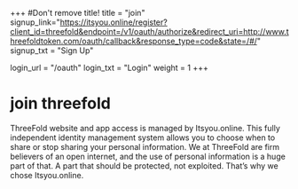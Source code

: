 +++
#Don't remove title!
title = "join"
signup_link="https://itsyou.online/register?client_id=threefold&endpoint=/v1/oauth/authorize&redirect_uri=http://www.threefoldtoken.com/oauth/callback&response_type=code&state=/#/"
signup_txt = "Sign Up"

login_url = "/oauth"
login_txt = "Login"
weight = 1
+++
# join threefold

ThreeFold website and app access is managed by Itsyou.online. This fully independent identity management system allows you to choose when to share or stop sharing your personal information.
We at ThreeFold are firm believers of an open internet, and the use of personal information is a huge part of that. A part that should be protected, not exploited.
That’s why we chose Itsyou.online.